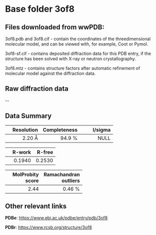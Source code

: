 # Base folder 3of8

## Files downloaded from wwPDB:

3of8.pdb and 3of8.cif - contain the coordinates of the threedimensional molecular model, and can be viewed with, for example, Coot or Pymol.

3of8-sf.cif - contains deposited diffraction data for this PDB entry, if the structure has been solved with X-ray or neutron crystallography.

3of8.mtz - contains structure factors after automatic refinement of molecular model against the diffraction data.

## Raw diffraction data

--<br> 

## Data Summary
|   | Resolution | Completeness| I/sigma |
|---|-------------:|----------------:|--------------:|
|   |2.20 Å|94.9  %|<img width=50/>NULL |

|   | **R-work**| **R-free**   
|---|-------------:|----------------:|           
||0.1940|0.2530|

|   |**MolProbity<br>score**| **Ramachandran<br>outliers** 
|---|-------------:|----------------:|
||2.44|0.46 %|

 

 

## Other relevant links 
**PDBe**:  https://www.ebi.ac.uk/pdbe/entry/pdb/3of8
 
**PDBr**: https://www.rcsb.org/structure/3of8 

